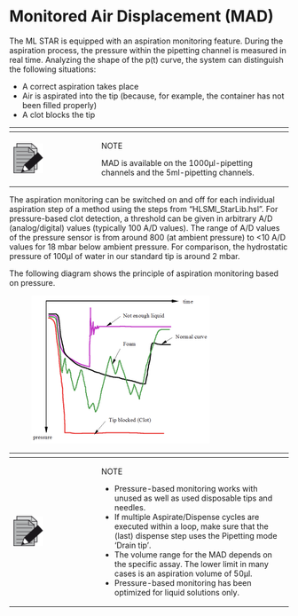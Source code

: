# Monitored Air Displacement (MAD)‌

The ML STAR is equipped with an aspiration monitoring feature. During the aspiration process, the pressure within the pipetting channel is measured in real time. Analyzing the shape of the p(t) curve, the system can distinguish the following situations:

* A correct aspiration takes place
* Air is aspirated into the tip (because, for example, the container has not been filled properly)
* A clot blocks the tip

<table data-header-hidden><thead><tr><th width="145"></th><th></th></tr></thead><tbody><tr><td><img src="../../../../.gitbook/assets/image (1) (1) (1).png" alt="" data-size="original"></td><td><p>NOTE</p><p>MAD is available on the 1000μl-pipetting channels and the 5ml-pipetting channels.</p></td></tr></tbody></table>

The aspiration monitoring can be switched on and off for each individual aspiration step of a method using the steps from “HLSMl\_StarLib.hsl”. For pressure-based clot detection, a threshold can be given in arbitrary A/D (analog/digital) values (typically 100 A/D values). The range of A/D values of the pressure sensor is from around 800 (at ambient pressure) to <10 A/D values for 18 mbar below ambient pressure. For comparison, the hydrostatic pressure of 100µl of water in our standard tip is around 2 mbar.

The following diagram shows the principle of aspiration monitoring based on pressure.

<figure><img src="../../../../.gitbook/assets/image (5).png" alt="" width="321"><figcaption></figcaption></figure>

<table data-header-hidden><thead><tr><th width="145"></th><th></th></tr></thead><tbody><tr><td><img src="../../../../.gitbook/assets/image (1) (1) (1).png" alt="" data-size="original"></td><td><p>NOTE</p><ul><li>Pressure-based monitoring works with unused as well as used disposable tips and needles.</li><li>If multiple Aspirate/Dispense cycles are executed within a loop, make sure that the (last) dispense step uses the Pipetting mode ‘Drain tip’.</li><li>The volume range for the MAD depends on the specific assay. The lower limit in many cases is an aspiration volume of 50µl.</li><li>Pressure-based monitoring has been optimized for liquid solutions only.</li></ul></td></tr></tbody></table>
